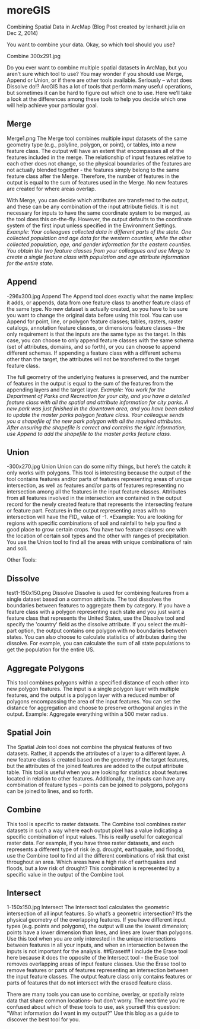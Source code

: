 # moreGIS
Combining Spatial Data in ArcMap
  (Blog Post created by lenhardt.julia on Dec 2, 2014)

You want to combine your data. 
  Okay, so which tool should you use?

Combine
300x291.jpg

Do you ever want to combine multiple spatial datasets in ArcMap, but you aren’t sure which tool to use? You may wonder if you should use Merge, Append or Union, or if there are other tools available. Seriously – what does Dissolve do!? ArcGIS has a lot of tools that perform many useful operations, but sometimes it can be hard to figure out which one to use. Here we’ll take a look at the differences among these tools to help you decide which one will help achieve your particular goal.
## Merge
Merge1.png
The Merge tool combines multiple input datasets of the same geometry type (e.g., polyline, polygon, or point), or tables, into a new feature class. The output will have an extent that encompasses all of the features included in the merge. The relationship of input features relative to each other does not change, so the physical boundaries of the features are not actually blended together - the features simply belong to the same feature class after the Merge. Therefore, the number of features in the output is equal to the sum of features used in the Merge.  No new features are created for where areas overlap.

With Merge, you can decide which attributes are transferred to the output, and these can be any combination of the input attribute fields. It is not necessary for inputs to have the same coordinate system to be merged, as the tool does this on-the-fly. However, the output defaults to the coordinate system of the first input unless specified in the Environment Settings.
*Example: Your colleagues collected data in different parts of the state. One collected population and age data for the western counties, while the other collected population, age, and gender information for the eastern counties. You obtain the two feature classes from your colleagues and use Merge to create a single feature class with population and age attribute information for the entire state.*

## Append
-296x300.jpg
Append 
The Append tool does exactly what the name implies: it adds, or appends, data from one feature class to another feature class of the same type. No new dataset is actually created, so you have to be sure you want to change the original data before using this tool. You can use Append for point, line, or polygon feature classes; tables, rasters, raster catalogs, annotation feature classes, or dimensions feature classes – the only requirement is that the inputs are the same type as the target.  In this case, you can choose to only append feature classes with the same schema (set of attributes, domains, and so forth), or you can choose to append different schemas. If appending a feature class with a different schema other than the target, the attributes will not be transferred to the target feature class.

The full geometry of the underlying features is preserved, and the number of features in the output is equal to the sum of the features from the appending layers and the target layer.
*Example: You work for the Department of Parks and Recreation for your city, and you have a detailed feature class with all the spatial and attribute information for city parks. A new park was just finished in the downtown area, and you have been asked to update the master parks polygon feature class. Your colleague sends you a shapefile of the new park polygon with all the required attributes. After ensuring the shapefile is correct and contains the right information, use Append to add the shapefile to the master parks feature class.*  
## Union
-300x270.jpg
Union
Union can do some nifty things, but here’s the catch: it only works with polygons. This tool is interesting because the output of the tool contains features and/or parts of features representing areas of unique intersection, as well as features and/or parts of features representing no intersection among all the features in the input feature classes. Attributes from all features involved in the intersection are contained in the output record for the newly created feature that represents the intersecting feature or feature part.  Features in the output representing areas with no intersection will have the FID_<FcName> value of -1.
  *Example: You are looking for regions with specific combinations of soil and rainfall to help you find a good place to grow certain crops. You have two feature classes: one with the location of certain soil types and the other with ranges of precipitation.  You use the Union tool to find all the areas with unique combinations of rain and soil.
  
Other Tools: 
## Dissolve
test1-150x150.png 
Dissolve
Dissolve is used for combining features from a single dataset based on a common attribute. The tool dissolves the boundaries between features to aggregate them by category. If you have a feature class with a polygon representing each state and you just want a feature class that represents the United States, use the Dissolve tool and specify the 'country' field as the dissolve attribute. If you select the multi-part option, the output contains one polygon with no boundaries between states. You can also choose to calculate statistics of attributes during the dissolve. For example, you can calculate the sum of all state populations to get the population for the entire US.
## Aggregate Polygons
This tool combines polygons within a specified distance of each other into new polygon features. The input is a single polygon layer with multiple features, and the output is a polygon layer with a reduced number of polygons encompassing the area of the input features. You can set the distance for aggregation and choose to preserve orthogonal angles in the output.
Example: Aggregate everything within a 500 meter radius.

## Spatial Join
The Spatial Join tool does not combine the physical features of two datasets. Rather, it appends the attributes of a layer to a different layer. A new feature class is created based on the geometry of the target features, but the attributes of the joined features are added to the output attribute table. This tool is useful when you are looking for statistics about features located in relation to other features. Additionally, the inputs can have any combination of feature types – points can be joined to polygons, polygons can be joined to lines, and so forth.
## Combine 
This tool is specific to raster datasets. The Combine tool combines raster datasets in such a way where each output pixel has a value indicating a specific combination of input values. This is really useful for categorical raster data. For example, if you have three raster datasets, and each represents a different type of risk (e.g. drought, earthquake, and floods), use the Combine tool to find all the different combinations of risk that exist throughout an area. Which areas have a high risk of earthquakes and floods, but a low risk of drought? This combination is represented by a specific value in the output of the Combine tool.
## Intersect
1-150x150.jpg
Intersect
The Intersect tool calculates the geometric intersection of all input features. So what’s a geometric intersection? It’s the physical geometry of the overlapping features. If you have different input types (e.g. points and polygons), the output will use the lowest dimension; points have a lower dimension than lines, and lines are lower than polygons. Use this tool when you are only interested in the unique intersections between features in all your inputs, and when an intersection between the inputs is not important for the analysis.
##Erase##
I include the Erase tool here because it does the opposite of the Intersect tool - the Erase tool removes overlapping areas of input feature classes. Use the Erase tool to remove features or parts of features representing an intersection between the input feature classes.  The output feature class only contains features or parts of features that do not intersect with the erased feature class.

There are many tools you can use to combine, overlay, or spatially relate data that share common locations– but don’t worry.  The next time you're confused about which of these tools to use, ask yourself this question: "What information do I want in my output?" Use this blog as a guide to discover the best tool for you.
